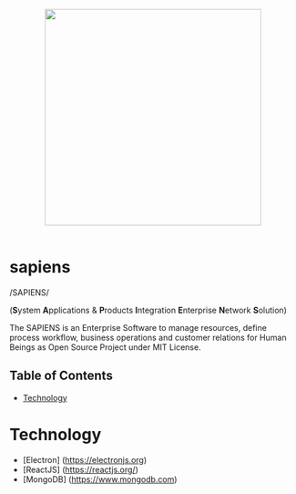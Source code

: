 <br/>
<div align="center">
  <img width="380px" src="https://github.com/kypse/sapiens/edit/master/fingerprint.png">
</div>
<br/>

# sapiens
/SAPIENS/ 

(**S**ystem **A**pplications &amp; **P**roducts **I**ntegration **E**nterprise **N**etwork **S**olution)

The SAPIENS is an Enterprise Software to manage resources, define process workflow, business operations and customer relations for Human Beings as Open Source Project under MIT License.

## Table of Contents

- [Technology](#technology)

# Technology

- [Electron] (https://electronjs.org)
- [ReactJS] (https://reactjs.org/)
- [MongoDB] (https://www.mongodb.com)

